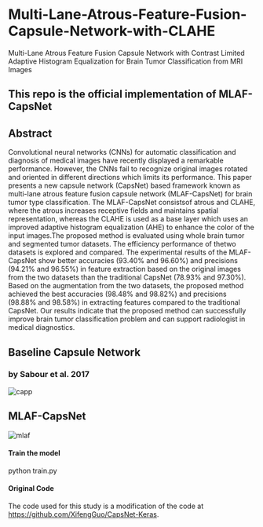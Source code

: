 # Multi-Lane-Atrous-Feature-Fusion-Capsule-Network-with-CLAHE
Multi-Lane Atrous Feature Fusion Capsule Network with Contrast Limited Adaptive Histogram Equalization for Brain Tumor Classification from MRI Images

## This repo is the official implementation of MLAF-CapsNet

## Abstract
Convolutional neural networks (CNNs) for automatic classification and diagnosis of medical images have recently displayed a remarkable performance. However, the CNNs fail to recognize original images rotated and oriented in different directions which limits its performance. This paper presents a new capsule network (CapsNet) based framework known as multi-lane atrous feature fusion capsule network (MLAF-CapsNet) for brain tumor type classification. The MLAF-CapsNet consistsof atrous and CLAHE, where the atrous increases receptive fields and maintains spatial representation, whereas the CLAHE is used as a base layer which uses an improved adaptive histogram equalization (AHE) to enhance the color of the input images.The proposed method is evaluated using whole brain tumor and segmented tumor datasets. The efficiency performance of thetwo datasets is explored and compared. The experimental results of the MLAF-CapsNet show better accuracies (93.40% and 96.60%) and precisions (94.21% and 96.55%) in feature extraction based on the original images from the two datasets than the traditional CapsNet (78.93% and 97.30%). Based on the augmentation from the two datasets, the proposed method achieved the best accuracies (98.48% and 98.82%) and precisions (98.88% and 98.58%) in extracting features compared to the traditional CapsNet. Our results indicate that the proposed method can successfully improve brain tumor classification problem and can support radiologist in medical diagnostics.

## Baseline Capsule Network
### by Sabour et al. 2017

![capp](https://user-images.githubusercontent.com/33870014/111817413-f2c2b880-8918-11eb-840b-983376725e45.jpg)


## MLAF-CapsNet
![mlaf](https://user-images.githubusercontent.com/33870014/111817353-e2124280-8918-11eb-88e4-ffaa056cf6f3.png)


#### Train the model

python train.py

#### Original Code
The code used for this study is a modification of the code at https://github.com/XifengGuo/CapsNet-Keras.
